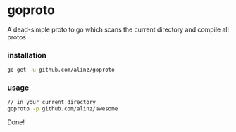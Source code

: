 # goproto

A dead-simple proto to go which scans the current directory and compile all protos

### installation

```bash
go get -u github.com/alinz/goproto
```

### usage

```bash
// in your current directory 
goproto -p github.com/alinz/awesome
```

Done!
